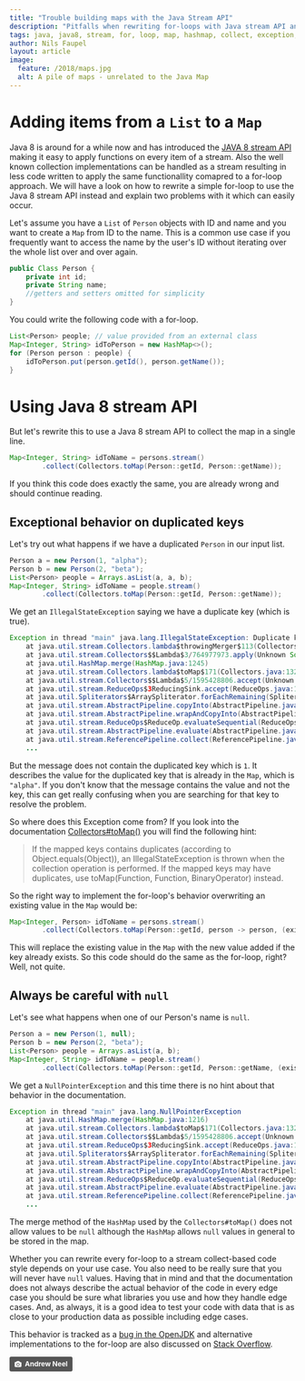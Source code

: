 ```yaml
---
title: "Trouble building maps with the Java Stream API"
description: "Pitfalls when rewriting for-loops with Java stream API and collect to Map"
tags: java, java8, stream, for, loop, map, hashmap, collect, exception, null
author: Nils Faupel
layout: article
image:
  feature: /2018/maps.jpg
  alt: A pile of maps - unrelated to the Java Map
---
```


# Adding items from a `List` to a `Map`

Java 8 is around for a while now and has introduced the [JAVA 8 stream API](https://docs.oracle.com/javase/8/docs/api/java/util/stream/package-summary.html) making it easy to apply functions on every item of a stream.
Also the well known collection implementations can be handled as a stream resulting in less code written to apply the same functionallity comapred to a for-loop approach.
We will have a look on how to rewrite a simple for-loop to use the Java 8 stream API instead and explain two problems with it which can easily occur.

Let's assume you have a `List` of `Person` objects with ID and name and you want to create a `Map` from ID to the name.
This is a common use case if you frequently want to access the name by the user's ID without iterating over the whole list over and over again.

```java
public Class Person {
    private int id;
    private String name;
    //getters and setters omitted for simplicity
}
```

You could write the following code with a for-loop.

```java
List<Person> people; // value provided from an external class
Map<Integer, String> idToPerson = new HashMap<>();
for (Person person : people) {
    idToPerson.put(person.getId(), person.getName());
}
```

# Using Java 8 stream API

But let's rewrite this to use a Java 8 stream API to collect the map in a single line.

```java
Map<Integer, String> idToName = persons.stream()
        .collect(Collectors.toMap(Person::getId, Person::getName));
```

If you think this code does exactly the same, you are already wrong and should continue reading.

## Exceptional behavior on duplicated keys

Let's try out what happens if we have a duplicated `Person` in our input list.

```java
Person a = new Person(1, "alpha");
Person b = new Person(2, "beta");
List<Person> people = Arrays.asList(a, a, b);
Map<Integer, String> idToName = people.stream()
        .collect(Collectors.toMap(Person::getId, Person::getName));
```

We get an `IllegalStateException` saying we have a duplicate key (which is true).

```java
Exception in thread "main" java.lang.IllegalStateException: Duplicate key alpha
    at java.util.stream.Collectors.lambda$throwingMerger$113(Collectors.java:133)
    at java.util.stream.Collectors$$Lambda$3/764977973.apply(Unknown Source)
    at java.util.HashMap.merge(HashMap.java:1245)
    at java.util.stream.Collectors.lambda$toMap$171(Collectors.java:1320)
    at java.util.stream.Collectors$$Lambda$5/1595428806.accept(Unknown Source)
    at java.util.stream.ReduceOps$3ReducingSink.accept(ReduceOps.java:169)
    at java.util.Spliterators$ArraySpliterator.forEachRemaining(Spliterators.java:948)
    at java.util.stream.AbstractPipeline.copyInto(AbstractPipeline.java:512)
    at java.util.stream.AbstractPipeline.wrapAndCopyInto(AbstractPipeline.java:502)
    at java.util.stream.ReduceOps$ReduceOp.evaluateSequential(ReduceOps.java:708)
    at java.util.stream.AbstractPipeline.evaluate(AbstractPipeline.java:234)
    at java.util.stream.ReferencePipeline.collect(ReferencePipeline.java:499)
    ...
```

But the message does not contain the duplicated key which is `1`.
It describes the value for the duplicated key that is already in the `Map`, which is `"alpha"`.
If you don't know that the message contains the value and not the key, this can get really confusing when you are searching for that key to resolve the problem.


So where does this Exception come from?
If you look into the documentation [Collectors#toMap()](https://docs.oracle.com/javase/8/docs/api/java/util/stream/Collectors.html#toMap-java.util.function.Function-java.util.function.Function) you will find the following hint:
> If the mapped keys contains duplicates (according to Object.equals(Object)), an IllegalStateException is thrown when the collection operation is performed.
> If the mapped keys may have duplicates, use toMap(Function, Function, BinaryOperator) instead.

So the right way to implement the for-loop's behavior overwriting an existing value in the `Map` would be:

```java
Map<Integer, Person> idToName = persons.stream()
        .collect(Collectors.toMap(Person::getId, person -> person, (existingValue, newValue) -> newValue));
```

This will replace the existing value in the `Map` with the new value added if the key already exists.
So this code should do the same as the for-loop, right? Well, not quite.

## Always be careful with `null`

Let's see what happens when one of our Person's name is `null`.

```java
Person a = new Person(1, null);
Person b = new Person(2, "beta");
List<Person> people = Arrays.asList(a, b);
Map<Integer, String> idToName = people.stream()
        .collect(Collectors.toMap(Person::getId, Person::getName, (existingValue, newValue) -> newValue));
```

We get a `NullPointerException` and this time there is no hint about that behavior in the documentation.

```java
Exception in thread "main" java.lang.NullPointerException
    at java.util.HashMap.merge(HashMap.java:1216)
    at java.util.stream.Collectors.lambda$toMap$171(Collectors.java:1320)
    at java.util.stream.Collectors$$Lambda$5/1595428806.accept(Unknown Source)
    at java.util.stream.ReduceOps$3ReducingSink.accept(ReduceOps.java:169)
    at java.util.Spliterators$ArraySpliterator.forEachRemaining(Spliterators.java:948)
    at java.util.stream.AbstractPipeline.copyInto(AbstractPipeline.java:512)
    at java.util.stream.AbstractPipeline.wrapAndCopyInto(AbstractPipeline.java:502)
    at java.util.stream.ReduceOps$ReduceOp.evaluateSequential(ReduceOps.java:708)
    at java.util.stream.AbstractPipeline.evaluate(AbstractPipeline.java:234)
    at java.util.stream.ReferencePipeline.collect(ReferencePipeline.java:499)
    ...
```

The merge method of the `HashMap` used by the `Collectors#toMap()` does not allow values to be `null` although the `HashMap` allows `null` values in general to be stored in the map.

Whether you can rewrite every for-loop to a stream collect-based code style depends on your use case.
You also need to be really sure that you will never have `null` values.
Having that in mind and that the documentation does not always describe the actual behavior of the code in every edge case you should be sure what libraries you use and how they handle edge cases.
And, as always, it is a good idea to test your code with data that is as close to your production data as possible including edge cases.

This behavior is tracked as a [bug in the OpenJDK](https://bugs.openjdk.java.net/browse/JDK-8148463)
and alternative implementations to the for-loop are also discussed on [Stack Overflow](https://stackoverflow.com/questions/24630963/java-8-nullpointerexception-in-collectors-tomap/1515052).

<a style="background-color:#555;color:white;text-decoration:none;padding:4px 6px;font-family:-apple-system, sans-serif;font-size:12px;font-weight:bold;line-height:1.2;display:inline-block;border-radius:3px" href="https://unsplash.com/@andrewtneel?utm_medium=referral&amp;utm_campaign=photographer-credit&amp;utm_content=creditBadge" target="_blank" rel="noopener noreferrer" title="Download free do whatever you want high-resolution photos from Andrew Neel"><span style="display:inline-block;padding:2px 3px"><svg xmlns="http://www.w3.org/2000/svg" style="height:12px;width:auto;position:relative;vertical-align:middle;top:-1px;fill:white" viewBox="0 0 32 32"><title>unsplash-logo</title><path d="M20.8 18.1c0 2.7-2.2 4.8-4.8 4.8s-4.8-2.1-4.8-4.8c0-2.7 2.2-4.8 4.8-4.8 2.7.1 4.8 2.2 4.8 4.8zm11.2-7.4v14.9c0 2.3-1.9 4.3-4.3 4.3h-23.4c-2.4 0-4.3-1.9-4.3-4.3v-15c0-2.3 1.9-4.3 4.3-4.3h3.7l.8-2.3c.4-1.1 1.7-2 2.9-2h8.6c1.2 0 2.5.9 2.9 2l.8 2.4h3.7c2.4 0 4.3 1.9 4.3 4.3zm-8.6 7.5c0-4.1-3.3-7.5-7.5-7.5-4.1 0-7.5 3.4-7.5 7.5s3.3 7.5 7.5 7.5c4.2-.1 7.5-3.4 7.5-7.5z"></path></svg></span><span style="display:inline-block;padding:2px 3px">Andrew Neel</span></a>

